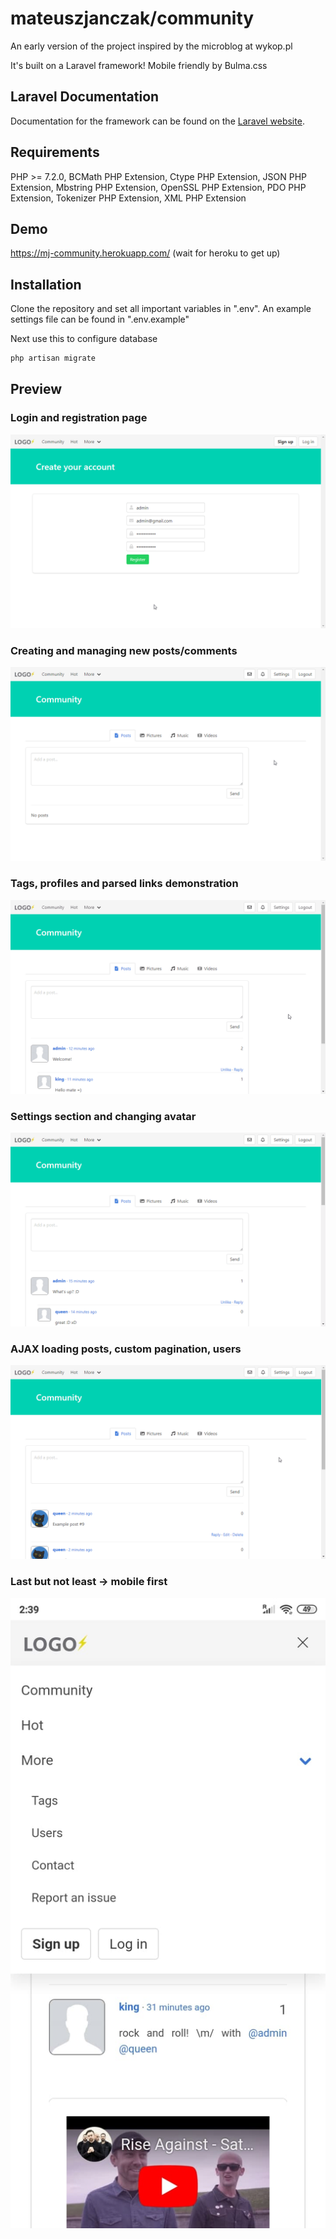 # mateuszjanczak/community

An early version of the project inspired by the microblog at wykop.pl 

It's built on a Laravel framework! Mobile friendly by Bulma.css

## Laravel Documentation

Documentation for the framework can be found on the [Laravel website](https://laravel.com/docs/5.8).


## Requirements
PHP >= 7.2.0, BCMath PHP Extension, Ctype PHP Extension, JSON PHP Extension, Mbstring PHP Extension, OpenSSL PHP Extension, PDO PHP Extension, Tokenizer PHP Extension, XML PHP Extension

## Demo
https://mj-community.herokuapp.com/ (wait for heroku to get up)

## Installation

Clone the repository and set all important variables in ".env". An example settings file can be found in ".env.example"

Next use this to configure database

```bash
php artisan migrate
```

## Preview
### Login and registration page
![Demo1](docs/demo1.gif)

### Creating and managing new posts/comments
![Demo2](docs/demo2.gif)

### Tags, profiles and parsed links demonstration
![Demo3](docs/demo3.gif)

### Settings section and changing avatar
![Demo4](docs/demo4.gif)

### AJAX loading posts, custom pagination, users
![Demo5](docs/demo5.gif) 

### Last but not least -> mobile first
![Demo6](docs/demo6.jpg)

